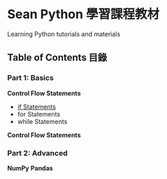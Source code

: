 # Sean Python 學習課程教材
Learning Python tutorials and materials<br>
<h2>Table of Contents 目錄</h2>
<h3>Part 1: Basics</h3>
<strong>Control Flow Statements</strong><br>
<ul>
	<li><a href="if_statements.md">if Statements</a></li>
	<li>for Statements</li>
	<li>while Statements</li>
</ul>
<strong>Control Flow Statements</strong>
<h3>Part 2: Advanced</strong></h3>
<strong>NumPy</strong>
<strong>Pandas</strong><br>
